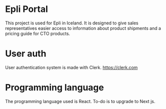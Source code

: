 # Epli Portal

This project is used for Epli in Iceland.
It is designed to give sales representatives easier access to information about product shipments and a pricing guide for CTO products.

# User auth 

User authentication system is made with Clerk.
https://clerk.com

# Programming language
The programming language used is React. To-do is to upgrade to Next js.
